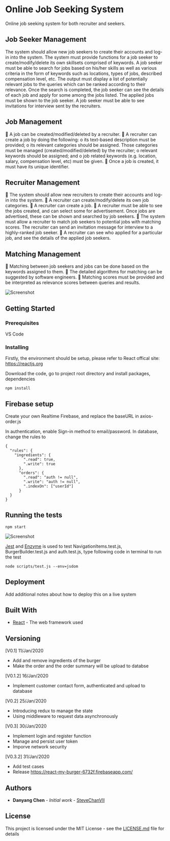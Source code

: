 # Online Job Seeking System

Online job seeking system for both recruiter and seekers.

## Job Seeker Management
The system should allow new job seekers to create their accounts and log-in into the system.
The system must provide functions for a job seeker to create/modify/delete its own skillsets
comprised of keywords.
A job seeker must be able to search for jobs based on his/her skills as well as various criteria in the
form of keywords such as locations, types of jobs, described compensation level, etc. The output must display a list of potentially relevant jobs to the queries which can be ranked according to their relevance.
Once the search is completed, the job seeker can see the details of each job and apply for some among the jobs listed. The applied jobs must be shown to the job seeker.
A job seeker must be able to see invitations for interview sent by the recruiters.

## Job Management
 A job can be created/modified/deleted by a recruiter.
 A recruiter can create a job by doing the following:
o its text-based description must be provided;
o its relevant categories should be assigned. Those categories must be managed
(created/modified/deleted) by the recruiter;
o relevant keywords should be assigned; and
o job related keywords (e.g. location, salary, compensation level, etc) must be given.
 Once a job is created, it must have its unique identifier.

## Recruiter Management
 The system should allow new recruiters to create their accounts and log-in into the system.
 A recruiter can create/modify/delete its own job categories.
 A recruiter can create a job.
 A recruiter must be able to see the jobs created, and can select some for advertisement. Once jobs are
advertised, these can be shown and searched by job seekers.
 The system must allow a recruiter to match job seekers to potential jobs with matching scores. The
recruiter can send an invitation message for interview to a highly-ranked job seeker.
 A recruiter can see who applied for a particular job, and see the details of the applied job seekers.

## Matching Management
 Matching between job seekers and jobs can be done based on the keywords assigned to them.
 The detailed algorithms for matching can be suggested by software engineers.
 Matching scores must be provided and be interpreted as relevance scores between queries and results.


![Screenshot](/src/assets/burger_app_1.png)

## Getting Started

### Prerequisites

VS Code

### Installing

Firstly, the environment should be setup, please refer to React offical site: https://reactjs.org

Download the code, go to project root directory and install packages, dependencies
```
npm install
```

## Firebase setup
Create your own Realtime Firebase, and replace the baseURL in axios-order.js

In authentication, enable Sign-in method to email/password. 
In database, change the rules to
```
{
  "rules": {
    "ingredients": {
        ".read": true,
        ".write": true
      },
      "orders": {
        ".read": "auth != null",
        ".write": "auth != null",
        ".indexOn": ["userId"]
      }
  }
}
```


## Running the tests
```
npm start
```
![Screenshot](/src/assets/burger_app_2.png)

[Jest](https://jestjs.io/docs/en/getting-started) and [Enzyme](https://airbnb.io/enzyme/docs/api/) is used to test NavigationItems.test.js, BurgerBuilder.test.js and auth.test.js, type following code in terminal to run the test
```
node scripts/test.js --env=jsdom
```

## Deployment

Add additional notes about how to deploy this on a live system

## Built With

* [React](https://reactjs.org/) - The web framework used


## Versioning

[V0.1] 11/Jan/2020
* Add and remove ingredients of the burger
* Make the order and the order summary will be upload to databse

[V0.1.2] 16/Jan/2020
* Implement customer contact form, authenticated and upload to database

[V0.2] 25/Jan/2020
* Introducing redux to manage the state
* Using middleware to request data asynchronously

[V0.3] 30/Jan/2020
* Implement login and register function
* Manage and persist user token
* Imporve network security

[V0.3.2] 31/Jan/2020
* Add test cases
* Release https://react-my-burger-6732f.firebaseapp.com/

## Authors

* **Danyang Chen** - *Initial work* - [SteveChanVII](https://github.com/stevechanvii/)

## License

This project is licensed under the MIT License - see the [LICENSE.md](LICENSE.md) file for details


